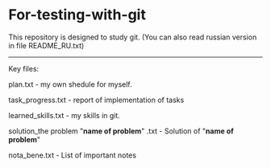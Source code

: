 # For-testing-with-git

This repository is designed to study git. (You can also read russian version in file README_RU.txt)

-------
Key files:

plan.txt - my own shedule for myself.

task_progress.txt - report of implementation of tasks

learned_skills.txt - my skills in git.

solution_the problem "__name of problem__" .txt - Solution of "__name of problem__"

nota_bene.txt - List of important notes
